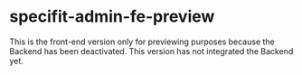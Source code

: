 # specifit-admin-fe-preview
This is the front-end version only for previewing purposes because the Backend has been deactivated. This version has not integrated the Backend yet.
